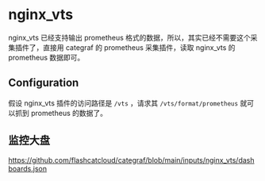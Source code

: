 # nginx_vts

nginx_vts 已经支持输出 prometheus 格式的数据，所以，其实已经不需要这个采集插件了，直接用 categraf 的 prometheus 采集插件，读取 nginx_vts 的 prometheus 数据即可。

## Configuration

假设 nginx_vts 插件的访问路径是 `/vts` ，请求其 `/vts/format/prometheus` 就可以抓到 prometheus 的数据了。

## 监控大盘

https://github.com/flashcatcloud/categraf/blob/main/inputs/nginx_vts/dashboards.json
